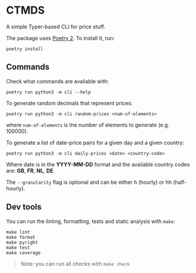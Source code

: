 CTMDS
======

A simple Typer-based CLI for price stuff.

The package uses [Poetry 2](https://python-poetry.org/). To install it, run:

```
poetry install
```

## Commands

Check what commands are available with:

```
poetry run python3 -m cli --help
```

To generate random decimals that represent prices:

```
poetry run python3 -m cli random-prices <num-of-elements>
```

where `num-of-elements` is the number of elements to generate (e.g. 100000).

To generate a list of date-price pairs for a given day and a given country:

```
poetry run python3 -m cli daily-prices <date> <country-code>
```

Where date is in the **YYYY-MM-DD** format and the available country codes are:
**GB**, **FR**, **NL**, **DE**.

The `--granularity` flag is optional and can be either h (hourly) or hh (half-hourly).

## Dev tools

You can run the linting, formatting, tests and static analysis with `make`:

```
make lint
make format
make pyright
make test
make coverage
```

> Note: you can run all checks with `make check`
